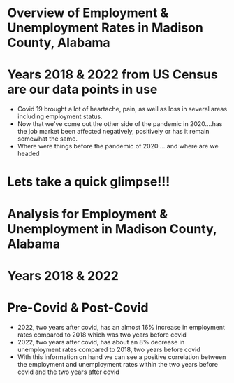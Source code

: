 # Overview of Employment & Unemployment Rates in Madison County, Alabama
# Years 2018 & 2022 from US Census are our data points in use

- Covid 19 brought a lot of heartache, pain, as well as loss in several areas including employment status. 
- Now that we've come out the other side of the pandemic in 2020....has the job market been affected negatively, positively or has it remain somewhat the same.
- Where were things before the pandemic of 2020.....and where are we headed

# Lets take a quick glimpse!!!



# Analysis for Employment & Unemployment in Madison County, Alabama
# Years 2018 & 2022
# Pre-Covid & Post-Covid

-	2022, two years after covid, has an almost 16% increase in employment rates compared to 2018 which was two years before covid
-	2022, two years after covid, has about an 8% decrease in unemployment rates compared to 2018, two years before covid
-	With this information on hand we can see a positive correlation between the employment and unemployment rates within the two years before covid and the two years after covid

